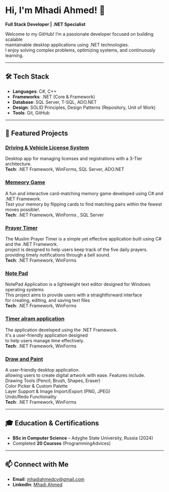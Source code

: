 # Hi, I'm Mhadi Ahmed! 👋  
**Full Stack Developer | .NET Specialist**

Welcome to my GitHub! I’m a passionate developer focused on building scalable  
maintainable desktop applications using .NET technologies.  
I enjoy solving complex problems, optimizing systems, and continuously learning.

---

## 🛠️ Tech Stack  
- **Languages**: C#, C++
- **Frameworks**: .NET (Core & Framework)  
- **Database**: SQL Server, T-SQL, ADO.NET
- **Design**: SOLID Principles, Design Patterns (Repository, Unit of Work)  
- **Tools**: Git, GitHub

---

## 🌟 Featured Projects  

### [Driving & Vehicle License System](https://github.com/Mhadi-1/Driving-Vehicle-License-System)  
Desktop app for managing licenses and registrations with a 3-Tier architecture.  
**Tech**: .NET Framework, WinForms, SQL Server, ADO.NET    

### [Memeory Game](https://github.com/Mhadi-1/MemeoryGame)  
A fun and interactive card-matching memory game developed using C# and .NET Framework.  
Test your memory by flipping cards to find matching pairs within the fewest moves possible!.  
**Tech**: .NET Framework, WinForms , SQL Server   
 
### [Prayer Timer](https://github.com/Mhadi-1/Prayer-Timer)  
The Muslim Prayer Timer is a simple yet effective application built using C# and the .NET Framework.  
project is designed to help users keep track of the five daily prayers.  
providing timely notifications through a bell sound.  
**Tech**: .NET Framework, WinForms 

### [Note Pad](https://github.com/Mhadi-1/NotePad)  
NotePad Application is a lightweight text editor designed for Windows operating systems  
This project aims to provide users with a straightforward interface  
for creating, editing, and saving text files  
**Tech**: .NET Framework, WinForms 

### [Timer alram application](https://github.com/Mhadi-1/Timer-Alarm)  
The application developed using the .NET Framework.   
it's a user-friendly application designed   
to help users manage time effectively.   
**Tech**: .NET Framework, WinForms 

### [Draw and Paint ](https://github.com/Mhadi-1/Draw-Paint)  
A user-friendly desktop application.   
allowing users to create digital artwork with ease. Features include.    
Drawing Tools (Pencil, Brush, Shapes, Eraser)   
Color Picker & Custom Palette   
Layer Support & Image Import/Export (PNG, JPEG)   
Undo/Redo Functionality   
**Tech**: .NET Framework, WinForms    

---

## 🎓 Education & Certifications  
- **BSc in Computer Science** – Adyghe State University, Russia (2024)  
- Completed **20 Courses** (ProgrammingAdvices)  

---

## 📫 Connect with Me  
- **Email**: [mhadiahmedcv@gmail.com](mailto:mhadiahmedcv@gmail.com)  
- **LinkedIn**: [Mhadi Ahmed](https://www.linkedin.com/in/mhadi-ahmed-7064382a5) 
